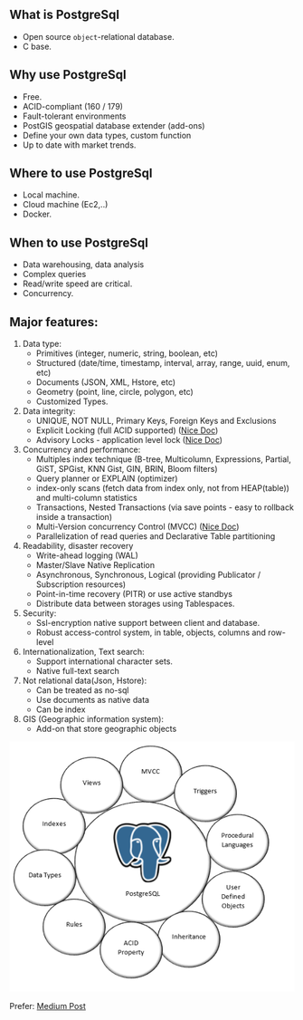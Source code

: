 ## What is PostgreSql
- Open source `object`-relational database.
- C base.

## Why use PostgreSql
- Free.
- ACID-compliant (160 / 179)
- Fault-tolerant environments
- PostGIS geospatial database extender (add-ons)
- Define your own data types, custom function
- Up to date with market trends.

## Where to use PostgreSql
- Local machine.
- Cloud machine (Ec2,..)
- Docker.

## When to use PostgreSql
- Data warehousing, data analysis
- Complex queries
- Read/write speed are critical.
- Concurrency.

## Major features:
1. Data type:
	- Primitives (integer, numeric, string, boolean, etc)
	- Structured (date/time, timestamp, interval, array, range, uuid, enum, etc)
	- Documents (JSON, XML, Hstore, etc)
	- Geometry (point, line, circle, polygon, etc)
	- Customized Types.
2. Data integrity:
	- UNIQUE, NOT NULL, Primary Keys, Foreign Keys and Exclusions
	- Explicit Locking (full ACID supported) ([Nice Doc](https://www.studytonight.com/plsql/locks-in-plsql))
	- Advisory Locks - application level lock ([Nice Doc](http://shiroyasha.io/advisory-locks-and-how-to-use-them.html))
3. Concurrency and performance:
	- Multiples index technique (B-tree, Multicolumn, Expressions, Partial, GiST, SPGist, KNN Gist, GIN, BRIN, Bloom filters)
	- Query planner or EXPLAIN (optimizer) 
	- index-only scans (fetch data from index only, not from HEAP(table)) and multi-column statistics
	- Transactions, Nested Transactions (via save points - easy to rollback inside a transaction)
	- Multi-Version concurrency Control (MVCC) ([Nice Doc](https://jb-blog.readthedocs.io/en/latest/posts/0028-mvcc-in-postgresql.html))
	- Parallelization of read queries and Declarative Table partitioning
4. Readability, disaster recovery
	- Write-ahead logging (WAL)
	- Master/Slave Native Replication
	- Asynchronous, Synchronous, Logical (providing Publicator / Subscription resources)
	- Point-in-time recovery (PITR) or use active standbys
	- Distribute data between storages using Tablespaces.
5. Security:
	- Ssl-encryption native support between client and database.
	- Robust access-control system, in table, objects, columns and row-level
6. Internationalization, Text search:
	- Support international character sets.
	- Native full-text search
7. Not relational data(Json, Hstore):
	- Can be treated as no-sql
	- Use documents as native data
	- Can be index
8. GIS (Geographic information system):
	- Add-on that store geographic objects


    
![image](./images/summary.png)

Prefer: [Medium Post](https://medium.com/we-build-state-of-the-art-software-creating/why-should-i-use-postgresql-as-database-in-my-startup-company-96de2fd375a9)